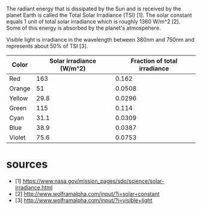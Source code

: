 The radiant energy that is dissipated by the Sun and is received by the planet Earth is called the Total Solar Irradiance (TSI) [1]. The solar constant equals 1 unit of total solar irradiance which is roughly 1360 W/m^2 [2]. Some of this energy is absorbed by the planet's atmospehere. 

Visible light is irradiance in the wavelength between 380nm and 750nm and represents about 50% of TSI [3].

Color | Solar irradiance (W/m^2) | Fraction of total irradiance
------|------------------|-----------------------------
Red   | 163 | 0.162
Orange | 51 | 0.0508
Yellow | 29.8 | 0.0296
Green | 115 | 0.114
Cyan | 31.1 | 0.0309
Blue | 38.9 | 0.0387
Violet | 75.6 | 0.0753


# sources

- [1] https://www.nasa.gov/mission_pages/sdo/science/solar-irradiance.html
- [2] http://www.wolframalpha.com/input/?i=solar+constant
- [3] http://www.wolframalpha.com/input/?i=visible+light
